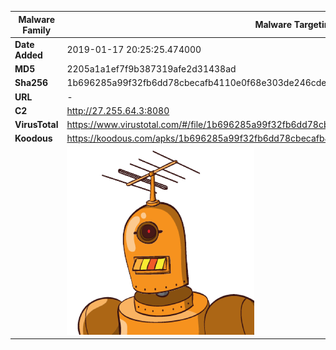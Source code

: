 | Malware Family | Malware Targeting South Koreans                              |
| -------------- | ------------------------------------------------------------ |
| **Date Added** | 2019-01-17 20:25:25.474000                                                   |
| **MD5**        | 2205a1a1ef7f9b387319afe2d31438ad                             |
| **Sha256**     | 1b696285a99f32fb6dd78cbecafb4110e0f68e303de246cdec335464e7f52e54 |
| **URL**        | -                                                            |
| **C2**         | http://27.255.64.3:8080 |
| **VirusTotal** | https://www.virustotal.com/#/file/1b696285a99f32fb6dd78cbecafb4110e0f68e303de246cdec335464e7f52e54/detection |
| **Koodous**    | https://koodous.com/apks/1b696285a99f32fb6dd78cbecafb4110e0f68e303de246cdec335464e7f52e54 |
|                | ![](../assets/1b696285a99f32fb6dd78cbecafb4110e0f68e303de246cdec335464e7f52e54.png) |
